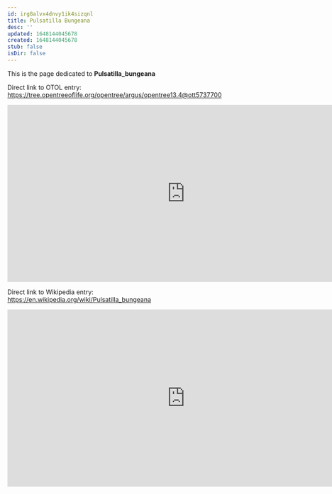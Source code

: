 ```yaml
---
id: irg8alvx4dnvy1ik4sizqnl
title: Pulsatilla Bungeana
desc: ''
updated: 1648144045678
created: 1648144045678
stub: false
isDir: false
---
```

This is the page dedicated to **Pulsatilla_bungeana**


Direct link to OTOL entry: https://tree.opentreeoflife.org/opentree/argus/opentree13.4@ott5737700



<html>
    <body>
    <iframe src="https://tree.opentreeoflife.org/opentree/argus/opentree13.4@ott5737700"
    width="800" height="400" frameborder="0" allowfullscreen> </iframe>
    </body>
</html>
    


Direct link to Wikipedia entry: https://en.wikipedia.org/wiki/Pulsatilla_bungeana



<html>
    <body>
    <iframe src="https://en.wikipedia.org/wiki/Pulsatilla_bungeana"
    width="800" height="400" frameborder="0" allowfullscreen> </iframe>
    </body>
</html>
    
